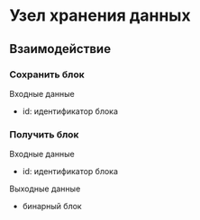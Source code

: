 # Узел хранения данных

## Взаимодействие

### Сохранить блок

Входные данные
- id: идентификатор блока

### Получить блок

Входные данные
- id: идентификатор блока

Выходные данные
- бинарный блок
